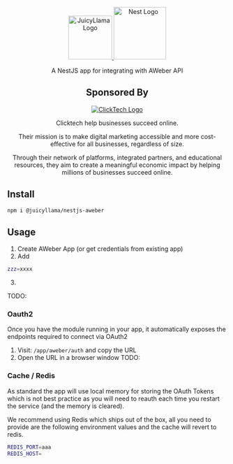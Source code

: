 <p align="center">
  <a href="https://juicyllama.com/" target="_blank">
    <img src="https://juicyllama.com/assets/images/icon.png" width="100" alt="JuicyLlama Logo" />
  </a>
  <a href="http://nestjs.com/" target="blank"><img src="https://nestjs.com/img/logo-small.svg" width="120" alt="Nest Logo" /></a>
</p>



<p align="center">
A NestJS app for integrating with AWeber API
</p>

<h2 align="center">
Sponsored By
</h2>

<p align="center">
  <a href="https://clicktech.com/" target="_blank">
    <img src="https://clicktech.com/wp-content/uploads/2024/07/clicktech-logo.png" alt="ClickTech Logo" />
  </a>
</p>
<p align="center">
Clicktech help businesses succeed online.
</p>
<p align="center">
Their mission is to make digital marketing accessible and more cost-effective for all businesses, regardless of size.
</p>
<p align="center">
Through their network of platforms, integrated partners, and educational resources, they aim to create a meaningful economic impact by helping millions of businesses succeed online.
</p>

## Install

```bash
npm i @juicyllama/nestjs-aweber
```

## Usage

1. Create AWeber App (or get credentials from existing app)
2. Add

```bash
zzz=xxxx

```

3. 

TODO:

### Oauth2

Once you have the module running in your app, it automatically exposes the endpoints required to connect via OAuth2

1. Visit: `/app/aweber/auth` and copy the URL
2. Open the URL in a browser window
TODO:


### Cache / Redis

As standard the app will use local memory for storing the OAuth Tokens which is not best practice as you will need to reauth each time you restart the service (and the memory is cleared).

We recommend using Redis which ships out of the box, all you need to provide are the following environment values and the cache will revert to redis.

```bash
REDIS_PORT=aaa
REDIS_HOST=
```

